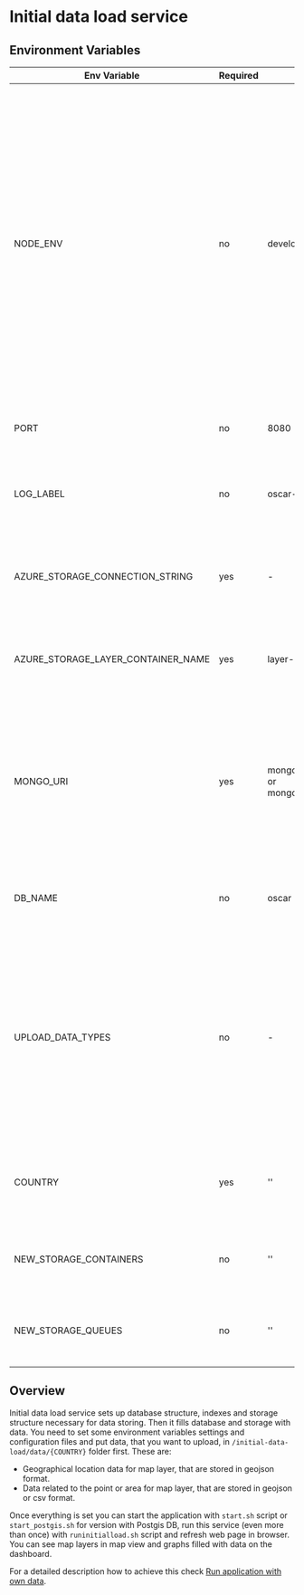 # Initial data load service

## Environment Variables

| Env Variable                       | Required | Default Value                                                      | Description                                                                                                                                                                                                                                                                                                      |
| ---------------------------------- | -------- | ------------------------------------------------------------------ | ---------------------------------------------------------------------------------------------------------------------------------------------------------------------------------------------------------------------------------------------------------------------------------------------------------------- |
| NODE_ENV                           | no       | development                                                        | This environment variable is used to state in our case whether a particular environment is development, production, test or provision environment. Express uses it to alter its own default behavior. Fo example a common use-case is running additional debugging or logging code in a development environment. |
| PORT                               | no       | 8080                                                               | The port on which the service is running.                                                                                                                                                                                                                                                                        |
| LOG_LABEL                          | no       | oscar-initial-data-upload                                          | Title of the logs that you can see in the terminal when you run the service.                                                                                                                                                                                                                                     |
| AZURE_STORAGE_CONNECTION_STRING    | yes      | -                                                                  | Connection string for Azure Storage (in cloud or Azurite locally).                                                                                                                                                                                                                               |
| AZURE_STORAGE_LAYER_CONTAINER_NAME | yes      | layer-geo-data                                                     | Name of the Blob Container to which geojsons are saved in the Azurite.                                             |
| MONGO_URI                          | yes      | mongodb://localhost:27917/oscar or mongodb://localhost:27017/oscar | URI with port on which the MongoDB is running. In the development environment it runs on port 27917 and in the testing environment on port 27017.                                                                                                                                                                |
| DB_NAME                            | no       | oscar                                                              | Name of database in case it is not specified in connection string.                                                                                                                                                      |
| UPLOAD_DATA_TYPES                  | no       | -                                                                  | List of datasets, to be uploaded into the database, separated by comma. There are two options: 'mapLayers' for the map view configuration and 'attributes' for application data.                                                                                                                                                        |
| COUNTRY                            | yes      | ''                                                                 | Name of the folder from which you get the data for the specific country.                                                                                                                                                                                                                                         |
| NEW_STORAGE_CONTAINERS             | no       | ''                                                                 | Names of the Blob Containers to be created in Azure Storage..                                                                                                                                                                                                                                                                     |
| NEW_STORAGE_QUEUES                 | no       | ''                                                                 | Names of the Storage Queues to be created in Azure Storage..                                                                                                                                                                                                                                                                   |

## Overview

Initial data load service sets up database structure, indexes and storage structure necessary for data storing. Then it fills database and storage with data. You need to set some environment variables settings and configuration files and put data, that you want to upload, in `/initial-data-load/data/{COUNTRY}` folder first. These are:

- Geographical location data for map layer, that are stored in geojson format.
- Data related to the point or area for map layer, that are stored in geojson or csv format.

Once everything is set you can start the application with `start.sh` script or `start_postgis.sh` for version with Postgis DB, run this service (even more than once) with `runinitialload.sh` script and refresh web page in browser. You can see map layers in map view and graphs filled with data on the dashboard.

For a detailed description how to achieve this check [Run application with own data](../tutorials/run-application-with-own-data.md).
